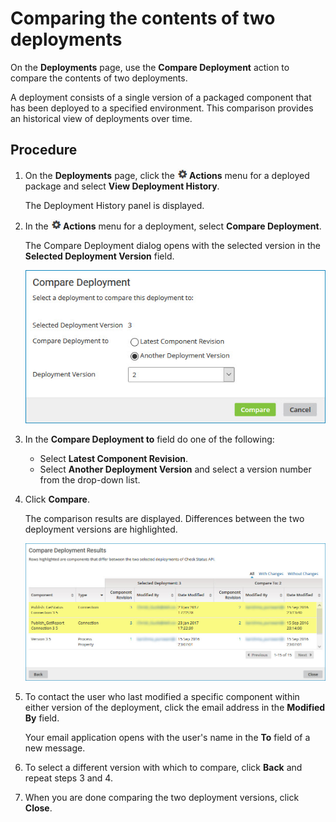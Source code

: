 # Comparing the contents of two deployments

<head>
  <meta name="guidename" content="Integration"/>
  <meta name="context" content="GUID-8ed53427-d5d2-4e0b-8b85-197eda9023dd"/>
</head>

On the **Deployments** page, use the **Compare Deployment** action to compare the contents of two deployments.

A deployment consists of a single version of a packaged component that has been deployed to a specified environment. This comparison provides an historical view of deployments over time.

## Procedure

1. On the **Deployments** page, click the **![](../Images/main-ic-gear-black-16_cdde83e4-a176-436a-86ca-1fe4937e3085.jpg) Actions** menu for a deployed package and select **View Deployment History**.

    The Deployment History panel is displayed.

2. In the **![](../Images/main-ic-gear-black-16_cdde83e4-a176-436a-86ca-1fe4937e3085.jpg) Actions** menu for a deployment, select **Compare Deployment**.

    The Compare Deployment dialog opens with the selected version in the **Selected Deployment Version** field.

    ![Package versions 2 and 3 are selected in the Compare Deployment dialog.](../Images/deploy-db-compare-deployment.jpg)

3. In the **Compare Deployment to** field do one of the following:

    - Select **Latest Component Revision**.
    - Select **Another Deployment Version** and select a version number from the drop-down list.

4. Click **Compare**.

    The comparison results are displayed. Differences between the two deployment versions are highlighted.

    ![Compare Deployment Results dialog.](../Images/deploy-pg-compare-deployment-results.jpg)

5. To contact the user who last modified a specific component within either version of the deployment, click the email address in the **Modified By** field.

    Your email application opens with the user's name in the **To** field of a new message.

6. To select a different version with which to compare, click **Back** and repeat steps 3 and 4.

7. When you are done comparing the two deployment versions, click **Close**.

